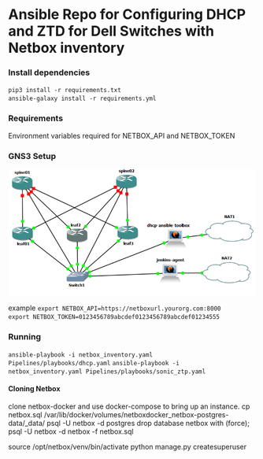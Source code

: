 Ansible Repo for Configuring DHCP and ZTD for Dell Switches with Netbox inventory
===============================================

### Install dependencies


`pip3 install -r requirements.txt`  
`ansible-galaxy install -r requirements.yml`

### Requirements

Environment variables required for NETBOX_API and NETBOX_TOKEN  

### GNS3 Setup
![ GNS3 Setup](docs/GNS3_visual.PNG "how to setup gns3 environment")

example
`export NETBOX_API=https://netboxurl.yourorg.com:8000`  
`export NETBOX_TOKEN=0123456789abcdef0123456789abcdef01234555`  

### Running 
`ansible-playbook -i netbox_inventory.yaml Pipelines/playbooks/dhcp.yaml`
`ansible-playbook -i netbox_inventory.yaml Pipelines/playbooks/sonic_ztp.yaml`


#### Cloning Netbox
clone netbox-docker and use docker-compose to bring up an instance.
cp netbox.sql /var/lib/docker/volumes/netboxdocker_netbox-postgres-data/_data/
psql -U netbox -d postgres
drop database netbox with (force);
psql -U netbox -d netbox -f netbox.sql

source /opt/netbox/venv/bin/activate
python manage.py createsuperuser
